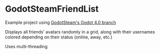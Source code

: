 # GodotSteamFriendList
Example project using [GodotSteam's Godot 4.0 branch](https://github.com/Gramps/GodotSteam/tree/godot4)

Displays all friends' avatars randomly in a grid, along with their usernames colored depending on their status (online, away, etc.)

Uses multi-threading
